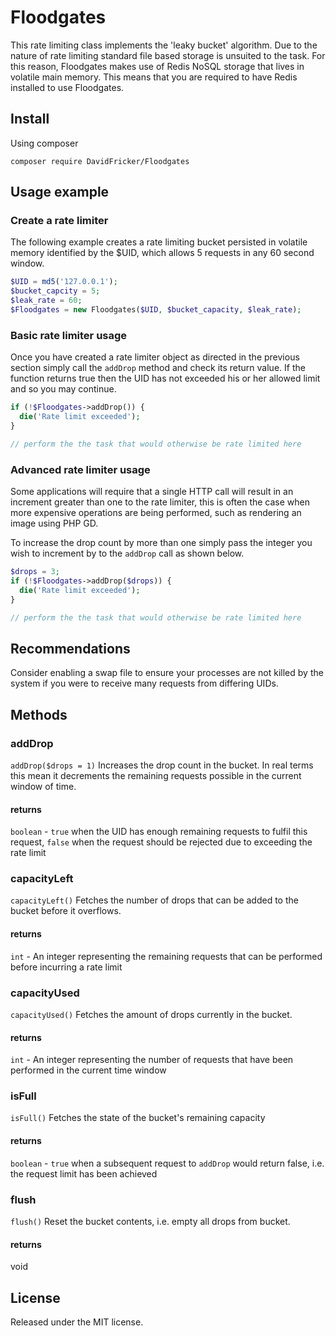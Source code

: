 # Floodgates
This rate limiting class implements the 'leaky bucket' algorithm. Due to the nature of rate limiting standard file based storage is unsuited to the task. For this reason, Floodgates makes use of Redis NoSQL storage that lives in volatile main memory. This means that you are required to have Redis installed to use Floodgates.

## Install
Using composer

`composer require DavidFricker/Floodgates`

## Usage example 
### Create a rate limiter
The following example creates a rate limiting bucket persisted in volatile memory identified by the $UID, which allows 5 requests in any 60 second window.

```PHP
$UID = md5('127.0.0.1');
$bucket_capcity = 5;
$leak_rate = 60;
$Floodgates = new Floodgates($UID, $bucket_capacity, $leak_rate);
```
### Basic rate limiter usage
Once you have created a rate limiter object as directed in the previous section simply call the `addDrop` method and check its return value. If the function returns true then the UID has not exceeded his or her allowed limit and so you may continue.

```PHP
if (!$Floodgates->addDrop()) {
  die('Rate limit exceeded');
}

// perform the the task that would otherwise be rate limited here

```

### Advanced rate limiter usage
Some applications will require that a single HTTP call will result in an increment greater than one to the rate limiter, this is often the case when more expensive operations are being performed, such as rendering an image using PHP GD. 

To increase the drop count by more than one simply pass the integer you wish to increment by to the `addDrop` call as shown below.

```PHP
$drops = 3;
if (!$Floodgates->addDrop($drops)) {
  die('Rate limit exceeded');
}

// perform the the task that would otherwise be rate limited here

```
## Recommendations
Consider enabling a swap file to ensure your processes are not killed by the system if you were to receive many requests from differing UIDs.

## Methods
### addDrop
`addDrop($drops = 1)`
Increases the drop count in the bucket. In real terms this mean it decrements the remaining requests possible in the current window of time.
#### returns
`boolean` - `true` when the UID has enough remaining requests to fulfil this request, `false` when the request should be rejected due to exceeding the rate limit


### capacityLeft
`capacityLeft()`
Fetches the number of drops that can be added to the bucket before it overflows.
#### returns
`int` - An integer representing the remaining requests that can be performed before incurring a rate limit


### capacityUsed
`capacityUsed()`
Fetches the amount of drops currently in the bucket.
#### returns
`int` - An integer representing the number of requests that have been performed in the current time window


### isFull
`isFull()`
Fetches the state of the bucket's remaining capacity
#### returns
`boolean` - `true` when a subsequent request to `addDrop` would return false, i.e. the request limit has been achieved


### flush
`flush()`
Reset the bucket contents, i.e. empty all drops from bucket.
#### returns
void

## License
Released under the MIT license.

